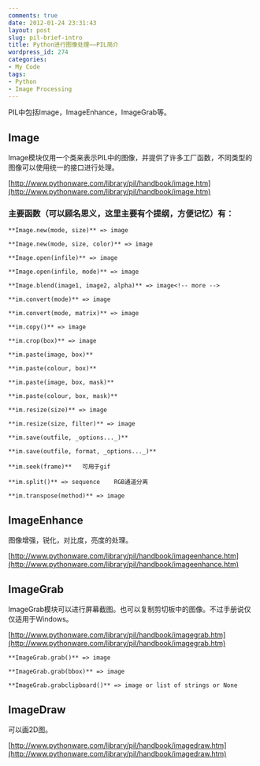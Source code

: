 ```yaml
---
comments: true
date: 2012-01-24 23:31:43
layout: post
slug: pil-brief-intro
title: Python进行图像处理——PIL简介
wordpress_id: 274
categories:
- My Code
tags:
- Python
- Image Processing
---
```


PIL中包括Image，ImageEnhance，ImageGrab等。


## Image


Image模块仅用一个类来表示PIL中的图像，并提供了许多工厂函数，不同类型的图像可以使用统一的接口进行处理。

[http://www.pythonware.com/library/pil/handbook/image.htm](http://www.pythonware.com/library/pil/handbook/image.htm)


### 主要函数（可以顾名思义，这里主要有个提纲，方便记忆）有：



```
**Image.new(mode, size)** => image

**Image.new(mode, size, color)** => image

**Image.open(infile)** => image

**Image.open(infile, mode)** => image

**Image.blend(image1, image2, alpha)** => image<!-- more -->

**im.convert(mode)** => image

**im.convert(mode, matrix)** => image

**im.copy()** => image

**im.crop(box)** => image

**im.paste(image, box)**

**im.paste(colour, box)**

**im.paste(image, box, mask)**

**im.paste(colour, box, mask)**

**im.resize(size)** => image

**im.resize(size, filter)** => image

**im.save(outfile, _options..._)**

**im.save(outfile, format, _options..._)**

**im.seek(frame)**   可用于gif

**im.split()** => sequence    RGB通道分离

**im.transpose(method)** => image
```



## ImageEnhance


图像增强，锐化，对比度，亮度的处理。

[http://www.pythonware.com/library/pil/handbook/imageenhance.htm](http://www.pythonware.com/library/pil/handbook/imageenhance.htm)




## ImageGrab


ImageGrab模块可以进行屏幕截图。也可以复制剪切板中的图像。不过手册说仅仅适用于Windows。

[http://www.pythonware.com/library/pil/handbook/imagegrab.htm](http://www.pythonware.com/library/pil/handbook/imagegrab.htm)

```
**ImageGrab.grab()** => image

**ImageGrab.grab(bbox)** => image

**ImageGrab.grabclipboard()** => image or list of strings or None
```




## ImageDraw


可以画2D图。

[http://www.pythonware.com/library/pil/handbook/imagedraw.htm](http://www.pythonware.com/library/pil/handbook/imagedraw.htm)
